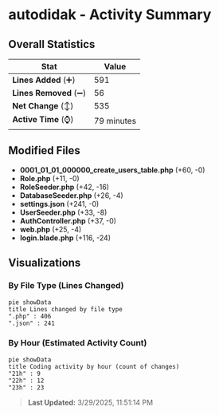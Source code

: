 # autodidak - Activity Summary 

## Overall Statistics

| Stat                   | Value                                                             |
| ---------------------- | ----------------------------------------------------------------- |
| **Lines Added** (➕)   | 591                                          |
| **Lines Removed** (➖) | 56                                        |
| **Net Change** (↕)    | 535                |
| **Active Time** (⌚)   | 79 minutes |


## Modified Files
- **0001_01_01_000000_create_users_table.php** (+60, -0)
- **Role.php** (+11, -0)
- **RoleSeeder.php** (+42, -16)
- **DatabaseSeeder.php** (+26, -4)
- **settings.json** (+241, -0)
- **UserSeeder.php** (+33, -8)
- **AuthController.php** (+37, -0)
- **web.php** (+25, -4)
- **login.blade.php** (+116, -24)

## Visualizations

### By File Type (Lines Changed)

```mermaid
pie showData
title Lines changed by file type
".php" : 406
".json" : 241
```

### By Hour (Estimated Activity Count)

```mermaid
pie showData
title Coding activity by hour (count of changes)
"21h" : 9
"22h" : 12
"23h" : 23
```


> **Last Updated:** 3/29/2025, 11:51:14 PM